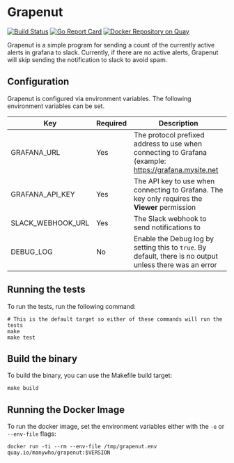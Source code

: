 # Grapenut

[![Build Status](https://travis-ci.org/manywho/grapenut.svg?branch=master)](https://travis-ci.org/manywho/grapenut)
[![Go Report Card](https://goreportcard.com/badge/github.com/manywho/grapenut)](https://goreportcard.com/report/github.com/manywho/grapenut)
[![Docker Repository on Quay](https://quay.io/repository/manywho/grapenut/status "Docker Repository on Quay")](https://quay.io/repository/manywho/grapenut)

Grapenut is a simple program for sending a count of the currently active alerts in grafana to slack. Currently, if there are no active alerts, Grapenut will skip sending the notification to slack to avoid spam.

## Configuration
Grapenut is configured via environment variables. The following environment variables can be set.

| Key               | Required | Description                                                                                              |
|-------------------|----------|----------------------------------------------------------------------------------------------------------|
| GRAFANA_URL       | Yes      | The protocol prefixed address to use when connecting to Grafana (example: https://grafana.mysite.net     |
| GRAFANA_API_KEY   | Yes      | The API key to use when connecting to Grafana. The key only requires the **Viewer** permission           |
| SLACK_WEBHOOK_URL | Yes      | The Slack webhook to send notifications to                                                               |
| DEBUG_LOG         | No       | Enable the Debug log by setting this to `true`. By default, there is no output unless there was an error |

## Running the tests
To run the tests, run the following command:

```
# This is the default target so either of these commands will run the tests
make
make test
```

## Build the binary
To build the binary, you can use the Makefile build target:

```
make build
```

## Running the Docker Image
To run the docker image, set the environment variables either with the `-e` or `--env-file` flags:

```
docker run -ti --rm --env-file /tmp/grapenut.env quay.io/manywho/grapenut:$VERSION
```
